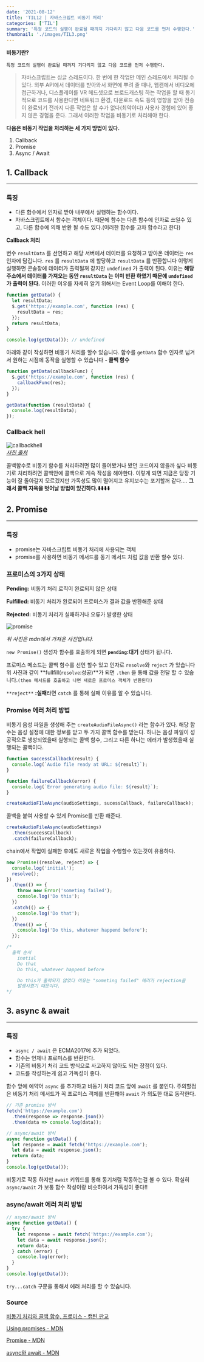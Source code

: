 ```yaml
---
date: '2021-08-12'
title: 'TIL12 | 자바스크립트 비동기 처리'
categories: ['TIL']
summary: '특정 코드의 실행이 완료될 때까지 기다리지 않고 다음 코드를 먼저 수행한다.'
thumbnail: './images/TIL3.png'
---
```


**비동기란?**

`특정 코드의 실행이 완료될 때까지 기다리지 않고 다음 코드를 먼저 수행한다.`

> 자바스크립트는 싱글 스레드이다. 한 번에 한 작업만 메인 스레드에서 처리될 수 있다. 외부 API에서 데이터를 받아와서 화면에 뿌려 줄 때나, 웹캠에서 비디오에 접근하거나, 디스플레이를 VR 헤드셋으로 브로드캐스팅 하는 작업을 할 때 동기적으로 코드를 사용한다면 네트워크 환경, 다운로드 속도 등의 영향을 받아 전송이 완료되기 전까지 다른 작업은 할 수가 없다(최악이다) 사용자 경험에 있어 좋지 않은 경험을 준다. 그래서 이러한 작업을 비동기로 처리해야 한다.

**다음은 비동기 작업을 처리하는 세 가지 방법이 있다.**

1. Callback
2. Promise
3. Async / Await

## 1. Callback

---

### 특징

- 다른 함수에서 인자로 받아 내부에서 실행하는 함수이다.
- 자바스크립트에서 함수는 객체이다. 때문에 함수는 다른 함수에 인자로 쓰일수 있고, 다른 함수에 의해 반환 될 수도 있다.(이러한 함수를 고차 함수라고 한다)

**Callback 처리**

변수 `resultData` 를 선언하고 해당 서버에서 데이터를 요청하고 받아온 데이터는 `res` 인자에 담깁니다. `res` 를 `resultData` 에 할당하고 `resultData` 를 반환합니다 이렇게 실행하면 콘솔창에 데이터가 출력될꺼 같지만 `undefined` 가 출력이 된다. 이유는 **해당 주소에서 데이터를 가져오는 동안 `resultData` 는 이미 반환 하였기 때문에 `undefined` 가 출력이 된다.** 이러한 이유를 자세히 알기 위해서는 Event Loop를 이해야 한다.

```jsx
function getData() {
  let resultData;
  $.get('https://example.com', function (res) {
    resultData = res;
  });
  return resultData;
}

console.log(getData()); // undefined
```

아래와 같이 작성하면 비동기 처리를 할수 있습니다. 함수를 `getData` 함수 인자로 넘겨서 원하는 시점에 동작을 실행할 수 있습니다 **- 콜백 함수**

```jsx
function getData(callbackFunc) {
  $.get('https://example.com', function (res) {
    callbackFunc(res);
  });
}

getData(function (resultData) {
  console.log(resultData);
});
```

### **Callback hell**

![callbackhell](https://user-images.githubusercontent.com/60437099/129032611-de40ef34-7f03-45b3-a839-fb13101703b9.jpeg)</br>
_[사진 출처](https://res.cloudinary.com/practicaldev/image/fetch/s--c0aEZX7m--/c_limit%2Cf_auto%2Cfl_progressive%2Cq_auto%2Cw_880/https://dev-to-uploads.s3.amazonaws.com/uploads/articles/b8euo2n7twvgh3dbuatd.jpeg)_

콜백함수로 비동기 함수를 처리하려면 많이 들어봤거나 봤던 코드이지 않을까 싶다 비동기로 처리하려면 콜백안에 콜백으로 계속 작성을 해야한다. 이렇게 되면 지금은 당장 기능이 잘 돌아갈지 모르겠지만 가독성도 많이 떨어지고 유지보수는 포기할꺼 같다....
**그래서 콜백 지옥을 벗어날 방법이 있긴하다.⬇️⬇️⬇️⬇️**

## 2. Promise

---

### 특징

- promise는 자바스크립트 비동기 처리에 사용되는 객체
- promise를 사용하면 비동기 메서드를 동기 메서드 처럼 값을 반환 할수 있다.

### 프로미스의 3가지 상태

**Pending:** 비동기 처리 로직이 완료되지 않은 상태

**Fulfilled:** 비동기 처리가 완료되어 프로미스가 결과 값을 반환해준 상태

**Rejected:** 비동기 처리가 실패하거나 오류가 발생한 상태

![ promise](https://user-images.githubusercontent.com/60437099/129033005-fb9e63da-be1b-4295-ab31-106113673f1f.png)

_위 사진은 mdn에서 가져온 사진입니다._

`new Promise()` 생성자 함수를 호출하게 되면 **`pending`:대기** 상태가 됩니다.

프로미스 메소드는 콜백 함수를 선언 할수 있고 인자로 `resolve`와 `reject` 가 있습니다 위 사진과 같이 **fullfill(`resolve`:성공)**가 되면 `.then` 을 통해 값을 전달 할 수 있습니다.`(then 메서드를 호출하고 나면 새로운 프로미스 객체가 반환된다)`

`**reject**` **:실패**라면 `catch` 를 통해 실패 이유를 알 수 있습니다.

### Promise 에러 처리 방법

비동기 음성 파일을 생성해 주는 `createAudioFileAsync()` 라는 함수가 있다. 해당 함수는 음성 설정에 대한 정보를 받고 두 가지 콜백 함수를 받는다. 하나는 음성 파일이 성공적으로 생성되었을때 실행되는 콜백 함수, 그리고 다른 하나는 에러가 발생했을때 실행되는 콜백이다.

```jsx
function successCallback(result) {
  console.log(`Audio file ready at URL: ${result}`);
}

function failureCallback(error) {
  console.log(`Error generating audio file: ${result}`);
}

createAudioFIleAsync(audioSettings, sucessCallback, failureCallback);
```

콜백을 붙여 사용할 수 있게 Promise를 반환 해준다.

```jsx
createAudioFileAsync(audioSettings)
  .then(successCallback)
  .catch(failureCallback);
```

chain에서 작업이 실패한 후에도 새로운 작업을 수행할수 있는것이 유용하다.

```jsx
new Promise((resolve, reject) => {
  console.log('initial');
  resolve();
})
  .then(() => {
    throw new Error('someting failed');
    console.log('Do this');
  })
  .catch(() => {
    console.log('Do that');
  })
  .then(() => {
    console.log('Do this, whatever happend before');
  });

/*
  출력 순서
	inotial
	Do that
	Do this, whatever happend before

	Do this가 출력되지 않았다 이유는 "someting failed" 에러가 rejection을 
	발생시켰기 때문이다.
*/
```

## 3. async & await

---

### 특징

- `async / await` 은 ECMA2017에 추가 되었다.
- 함수는 언제나 프로미스를 반환한다.
- 기존의 비동기 처리 코드 방식으로 사고하지 않아도 되는 장점이 있다.
- 코드를 작성하는게 쉽고 가독성이 좋다.

함수 앞에 예약어 `async` 를 추가하고 비동기 처리 코드 앞에 `await` 를 붙인다. 주의할점은 비동기 처리 메서드가 꼭 프로미스 객체를 반환해야 `await` 가 의도한 대로 동작한다.

```jsx
// 기존 promise 방식
fetch('https://example.com')
  .then(response => response.json())
  .then(data => console.log(data));

// async/await 방식
async function getData() {
  let response = await fetch('https://example.com');
  let data = await response.json();
  return data;
}
console.log(getData());
```

비동기로 작동 하지만 `await` 키워드를 통해 동기처럼 작동하는걸 볼 수 있다. 확실히 `async/await` 가 보통 함수 작성이랑 비슷하여서 가독성이 좋다!!

### async/await 에러 처리 방법

```jsx
// async/await 방식
async function getData() {
  try {
    let response = await fetch('https://example.com');
    let data = await response.json();
    return data;
  } catch (error) {
    console.log(error);
  }
}
console.log(getData());
```

`try...catch` 구문을 통해서 에러 처리를 할 수 있습니다.

### Source

[비동기 처리와 콜백 함수, 프로미스 - 캡틴 판교](https://joshua1988.github.io/web-development/javascript/javascript-asynchronous-operation/)

[Using promises - MDN](https://developer.mozilla.org/ko/docs/Web/JavaScript/Guide/Using_promises)

[Promise - MDN](https://developer.mozilla.org/ko/docs/Web/JavaScript/Reference/Global_Objects/Promise)

[async와 await - MDN](https://developer.mozilla.org/ko/docs/Learn/JavaScript/Asynchronous/Async_await)
